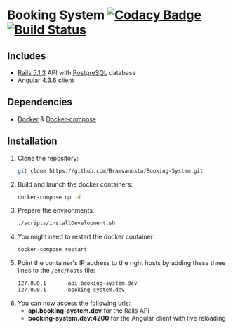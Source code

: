 # Booking System [![Codacy Badge](https://api.codacy.com/project/badge/Grade/83c5e7a536e64026a404ad84cf561722)](https://www.codacy.com/app/bramvanosta/Booking-System?utm_source=github.com&amp;utm_medium=referral&amp;utm_content=Bramvanosta/Booking-System&amp;utm_campaign=Badge_Grade) [![Build Status](https://travis-ci.org/Bramvanosta/Booking-System.svg?branch=master)](https://travis-ci.org/Bramvanosta/Booking-System)

## Includes
- [Rails 5.1.3](http://rubyonrails.org/) API with [PostgreSQL](https://www.postgresql.org/) database
- [Angular 4.3.6](https://angular.io/) client

## Dependencies
- [Docker](https://docs.docker.com/engine/installation/) & [Docker-compose](https://docs.docker.com/compose/install/)

## Installation
1. Clone the repository:
    ```bash
    git clone https://github.com/Bramvanosta/Booking-System.git
    ```
2. Build and launch the docker containers:
    ```bash
    docker-compose up -d
    ```  
3. Prepare the environments:
    ```bash
    ./scripts/installDevelopment.sh
    ```  
4. You might need to restart the docker container:
    ```bash
    docker-compose restart
    ```  
4. Point the container's IP address to the right hosts by adding these three lines to the `/etc/hosts` file:
    ```bash
    127.0.0.1       api.booking-system.dev
    127.0.0.1       booking-system.dev
    ```
5. You can now access the following urls:
    * **api.booking-system.dev** for the Rails API
    * **booking-system.dev:4200** for the Angular client with live reloading
